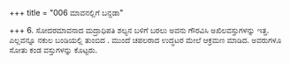 +++
title = "006 ಮಾವನಲ್ಲಿಗೆ ಬನ್ದಡಾ"

+++
6. ಸೋದರಮಾವನಾದ ಮದ್ರಾಧಿಪತಿ ಶಲ್ಯನ  ಬಳಿಗೆ ಬರಲು ಅವನು ಗೌರವಿಸಿ ಅಖಿಲವಸ್ತುಗಳನ್ನು ಇತ್ತ. ಎಲ್ಲವನ್ನೂ ನಕುಲ ಬಂಡಿಯಲ್ಲಿ  ತುಂಬಿದ . ಮುಂದೆ ಚಪಲರಾದ ಉದ್ಧಟರ ಮೇಲೆ ಆಕ್ರಮಣ ಮಾಡಿದ.  ಅವರುಗಳೂ ಸೋತು ಕಂಡ ವಸ್ತುಗಳನ್ನು ಕೊಟ್ಟರು.